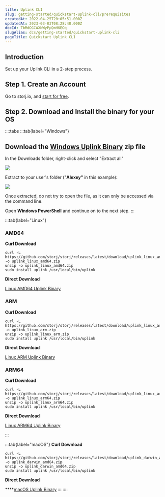```yaml
---
title: Uplink CLI
slug: getting-started/quickstart-uplink-cli/prerequisites
createdAt: 2022-04-25T20:05:51.000Z
updatedAt: 2023-03-03T08:28:40.000Z
docId: TbMdOGCAXNWyPpQmH6EOq
slugAlias: dcs/getting-started/quickstart-uplink-cli
pageTitle: Quickstart Uplink CLI
---
```


## Introduction

Set up your Uplink CLI in a 2-step process.

## Step 1. Create an Account

Go to storj.io, and [start for free](https://storj.io/signup).



## Step 2. Download and Install the binary for your OS

::::tabs
:::tab{label="Windows"}
## Download the [Windows Uplink Binary](https://github.com/storj/storj/releases/latest/download/uplink_windows_amd64.zip) zip file&#xA;

In the Downloads folder, right-click and select "Extract all"

![](https://archbee-image-uploads.s3.amazonaws.com/kv3plx2xmXcUGcVl4Lttj/oKwJdejxfzapgH0sJBSaO_qsuplinkwindows01.png)

Extract to your user's folder ("**Alexey"** in this example):

![](https://archbee-image-uploads.s3.amazonaws.com/kv3plx2xmXcUGcVl4Lttj/okywjcPwdjfWjcUMWGKla_qsuplinkwindows02.png)



Once extracted, do not try to open the file, as it can only be accessed via the command line.



Open **Windows PowerShell** and continue on to the next step.
:::

:::tab{label="Linux"}
### AMD64

**Curl Download**

```shell
curl -L https://github.com/storj/storj/releases/latest/download/uplink_linux_amd64.zip -o uplink_linux_amd64.zip
unzip -o uplink_linux_amd64.zip
sudo install uplink /usr/local/bin/uplink
```

**Direct Download**

[Linux AMD64 Uplink Binary](https://github.com/storj/storj/releases/latest/download/uplink_linux_amd64.zip)





### ARM

**Curl Download**

```shell
curl -L https://github.com/storj/storj/releases/latest/download/uplink_linux_arm.zip -o uplink_linux_arm.zip
unzip -o uplink_linux_arm.zip
sudo install uplink /usr/local/bin/uplink
```

**Direct Download**

[Linux ARM Uplink Binary](https://github.com/storj/storj/releases/latest/download/uplink_linux_arm.zip)





### ARM64

**Curl Download**

```shell
curl -L https://github.com/storj/storj/releases/latest/download/uplink_linux_arm64.zip -o uplink_linux_arm64.zip
unzip -o uplink_linux_arm64.zip
sudo install uplink /usr/local/bin/uplink
```

**Direct Download**

[Linux ARM64 Uplink Binary](https://github.com/storj/storj/releases/latest/download/uplink_linux_arm64.zip)


:::

:::tab{label="macOS"}
**Curl Download**

```shell
curl -L https://github.com/storj/storj/releases/latest/download/uplink_darwin_amd64.zip -o uplink_darwin_amd64.zip
unzip -o uplink_darwin_amd64.zip
sudo install uplink /usr/local/bin/uplink
```

**Direct Download**

****[macOS Uplink Binary](https://github.com/storj/storj/releases/latest/download/uplink_darwin_amd64.zip)
:::
::::

